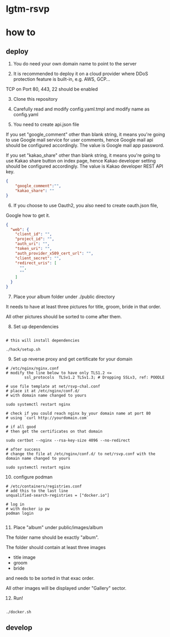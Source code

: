 # lgtm-rsvp

# how to

## deploy


1. You do need your own domain name to point to the server

2. It is recommended to deploy it on a cloud provider where DDoS protection feature is built-in, e.g. AWS, GCP...

TCP on Port 80, 443, 22 should be enabled

3. Clone this repository

4. Carefully read and modify config.yaml.tmpl and modify name as config.yaml

5. You need to create api.json file

If you set "google_comment" other than blank string, it means you're going to use Google mail service for user comments, hence Google mail api should be configured accordingly. The value is Google mail app password.

If you set "kakao_share" other than blank string, it means you're going to use Kakao share button on index page, hence Kakao developer setting should be configured accordingly. The value is Kakao developer REST API key.


```json
{
    "google_comment":"",
    "kakao_share": ""
}

```

6. If you choose to use Oauth2, you also need to create oauth.json file,

Google how to get it.

```json
{
  "web": {
    "client_id": "",
    "project_id": "",
    "auth_uri": "",
    "token_uri": "",
    "auth_provider_x509_cert_url": "",
    "client_secret": "",
    "redirect_uris": [
      "",
      ""
    ]
  }
}

```

7. Place your album folder under ./public directory

It needs to have at least three pictures for title, groom, bride in that order.

All other pictures should be sorted to come after them.

8. Set up dependencies

```shell

# this will install dependencies

./hack/setup.sh

```

9. Set up reverse proxy and get certificate for your domain

```shell
# /etc/nginx/nginx.conf
# modify the line below to have only TLS1.2 <=
        ssl_protocols  TLSv1.2 TLSv1.3; # Dropping SSLv3, ref: POODLE

# use file template at net/rsvp-chal.conf
# place it at /etc/nginx/conf.d/
# with domain name changed to yours

sudo systemctl restart nginx

# check if you could reach nginx by your domain name at port 80
# using `curl http://yourdomain.com`

# if all good
# then get the certificates on that domain

sudo certbot --nginx --rsa-key-size 4096 --no-redirect 

# after success
# change the file at /etc/nginx/conf.d/ to net/rsvp.conf with the domain name changed to yours

sudo systemctl restart nginx

```

10. configure podman

```shell
# /etc/containers/registries.conf
# add this to the last line
unqualified-search-registries = ["docker.io"]

# log in
# with docker ip pw
podman login


```
11. Place "album" under public/images/album

The folder name should be exactly "album".

The folder should contain at least three images

- title image
- groom
- bride

and needs to be sorted in that exac order.

All other images will be displayed under "Gallery" sector.

12. Run!

```shell

./docker.sh

```



## develop


